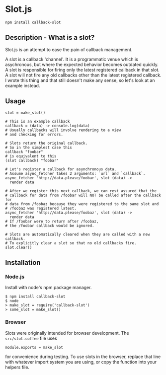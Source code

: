 Slot.js
=======
`npm install callback-slot`

## Description - What is a slot?

Slot.js is an attempt to ease the pain of callback management.

A slot is a callback 'channel'. It is a programmatic venue which is
asychronous, but where the expected behavior becomes outdated quickly. A slot
is responsible for firing only the latest registered callback in that slot. A
slot will not fire any old callbacks other than the latest registered
callback. I wrote this thing and that still doesn't make any sense, so let's look
at an example instead.

## Usage

    slot = make_slot()

    # This is an example callback
    callback = (data) -> console.log(data)
    # Usually callbacks will involve rendering to a view
    # and checking for errors.

    # Slots return the original callback.
    # So in the simplest case this
    callback "foobar"
    # is equivalent to this
    (slot callback) "foobar"

    # Let's register a callback for asynchronous data.
    # Assume async_fetcher takes 2 arguments: `url` and `callback`.
    async_fetcher 'http://data.please/foobar', slot (data) ->
      render data

    # After we register this next callback, we can rest assured that the
    # callback for data from /foobar will NOT be called after the callback for
    # data from /foobaz because they were registered to the same slot and
    # /foobaz was registered latest.
    async_fetcher 'http://data.please/foobaz', slot (data) ->
      render data
    # If /foobar were to return after /foobaz,
    # the /foobar callback would be ignored.

    # Slots are automatically cleared when they are called with a new callback.
    # To explicitly clear a slot so that no old callbacks fire.
    slot.clear()

## Installation
### Node.js

Install with node's npm package manager.

    $ npm install callback-slot
    $ node
    > make_slot = require('callback-slot')
    > some_slot = make_slot()

### Browser
Slots were originally intended for browser development. The `src/slot.coffee` file uses

    module.exports = make_slot

for convenience during testing. To use slots in the browser, replace that line
with whatever import system you are using, or copy the function into your
helpers file.
